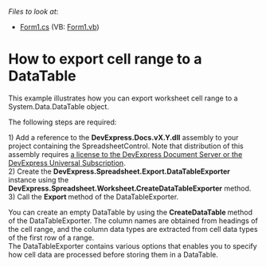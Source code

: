 <!-- default file list -->
*Files to look at*:

* [Form1.cs](./CS/ExportToDataTableExample/Form1.cs) (VB: [Form1.vb](./VB/ExportToDataTableExample/Form1.vb))
<!-- default file list end -->
# How to export cell range to a DataTable


<p>This example illustrates how you can export worksheet cell range to a System.Data.DataTable object.</p>
<p>The following steps are required:</p>
<p>1) Add a reference to the <strong>DevExpress.Docs.vX.Y.dll</strong> assembly to your project containing the SpreadsheetControl. Note that distribution of this assembly requires <a href="https://www.devexpress.com/Products/NET/Document-Server/pricing.xml">a license to the DevExpress Document Server or the DevExpress Universal Subscription</a>.<br /> 2) Create the <strong>DevExpress.Spreadsheet.Export.DataTableExporter</strong> instance using the <strong>DevExpress.Spreadsheet.Worksheet.CreateDataTableExporter</strong> method.<br /> 3) Call the <strong>Export </strong>method of the DataTableExporter.</p>
<p>You can create an empty DataTable by using the <strong>CreateDataTable </strong>method of the DataTableExporter. The column names are obtained from headings of the cell range, and the column data types are extracted from cell data types of the first row of a range.<br /> The DataTableExporter contains various options that enables you to specify how cell data are processed before storing them in a DataTable.</p>

<br/>


